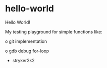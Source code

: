 # hello-world

Hello World!

My testing playground for simple functions like:

o git implementation

o gdb debug for-loop

- stryker2k2
